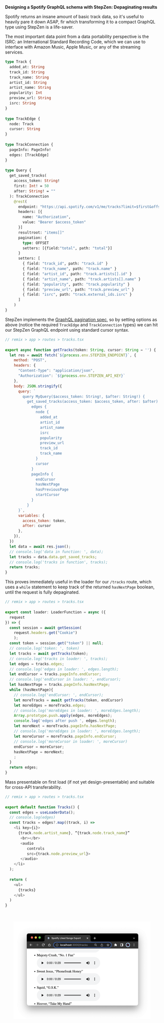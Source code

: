 **Designing a Spotify GraphQL schema with StepZen: Depaginating results**

Spotify returns an insane amount of basic track data, so it's useful to heavily pare it down ASAP, fir which transforming it to a compact GraphQL type using StepZen is a life-saver.

The most important data point from a data portability perspective is the ISRC: an International Standard Recording Code, which we can use to interface with Amazon Music, Apple Music, or any of the streaming services.

```graphql
type Track {
  added_at: String
  track_id: String
  track_name: String
  artist_id: String
  artist_name: String
  popularity: Int
  preview_url: String
  isrc: String
}

type TrackEdge {
  node: Track
  cursor: String
}

type TrackConnection {
  pageInfo: PageInfo!
  edges: [TrackEdge]
}

type Query {
  get_saved_tracks(
    access_token: String!
    first: Int! = 50
    after: String! = ""
  ): TrackConnection
    @rest(
      endpoint: "https://api.spotify.com/v1/me/tracks?limit=$first&offset=$after"
      headers: [{
        name: "Authorization",
        value: "Bearer $access_token"
      }]
      resultroot: "items[]"
      pagination: {
        type: OFFSET
        setters: [{field:"total", path: "total"}]
      }
      setters: [
        { field: "track_id", path: "track.id" }
        { field: "track_name", path: "track.name" }
        { field: "artist_id", path: "track.artists[].id" }
        { field: "artist_name", path: "track.artists[].name" }
        { field: "popularity", path: "track.popularity" }
        { field: "preview_url", path: "track.preview_url" }
        { field: "isrc", path: "track.external_ids.isrc" }
      ]
    )
}
```

StepZen implements the <a href="https://graphql.org/learn/pagination/">GraphQL pagination spec</a>, so by setting options as above (notice the required <code>TrackEdge</code> and <code>TrackConnection</code> types) we can hit our StepZen GraphQL endpoint using standard cursor syntax.


```js
// remix > app > routes > tracks.tsx

export async function getTracks(token: String, cursor: String = '') {
  let res = await fetch(`${process.env.STEPZEN_ENDPOINT}`, {
    method: "POST",
    headers: {
      "Content-Type": "application/json",
      "Authorization": `${process.env.STEPZEN_API_KEY}`
    },
    body: JSON.stringify({
      query: `
        query MyQuery($access_token: String!, $after: String!) {
          get_saved_tracks(access_token: $access_token, after: $after) {
            edges {
              node {
                added_at
                artist_id
                artist_name
                isrc
                popularity
                preview_url
                track_id
                track_name
              }
              cursor
            }
            pageInfo {
              endCursor
              hasNextPage
              hasPreviousPage
              startCursor
            }
          }
      }`,
      variables: {
        access_token: token,
        after: cursor
      },
    }),
  })
  let data = await res.json();
  // console.log('data in function: ', data);
  let tracks = data.data.get_saved_tracks;
  // console.log('tracks in function', tracks);
  return tracks;
}
```


This proves immediately useful in the loader for our <code>/tracks</code> route, which uses a <code>while</code> statement to keep track of the returned <code>hasNextPage</code> boolean, until the request is fully depaginated.

```js
// remix > app > routes > tracks.tsx

export const loader: LoaderFunction = async ({ 
  request 
}) => {
  const session = await getSession(
    request.headers.get("Cookie")
    );
  const token = session.get("token") || null;
  // console.log('token: ', token)
  let tracks = await getTracks(token);
  // console.log('tracks in loader: ', tracks);
  let edges = tracks.edges;
  // console.log('edges in loader: ', edges.length);
  let endCursor = tracks.pageInfo.endCursor;
  // console.log('endCursor in loader: ', endCursor);
  let hasNextPage = tracks.pageInfo.hasNextPage;
  while (hasNextPage){
    // console.log('endCursor: ', endCursor);
    let moreTracks = await getTracks(token, endCursor)
    let moreEdges = moreTracks.edges;
    // console.log('moreEdges in loader: ', moreEdges.length);
    Array.prototype.push.apply(edges, moreEdges);
    console.log('edges after push ', edges.length);
    let moreNext = moreTracks.pageInfo.hasNextPage;
    // console.log('moreEdges in loader: ', moreEdges.length);
    let moreCursor = moreTracks.pageInfo.endCursor;
    // console.log('moreCursor in loader: ', moreCursor)
    endCursor = moreCursor;
    hasNextPage = moreNext;
    ;
  }
  return edges;
}

```

Mass presentable on first load (if not yet design-presentable) and suitable for cross-API transferability.

```js
// remix > app > routes > tracks.tsx

export default function Tracks() {
  const edges = useLoaderData();
  // console.log(edges)
  const tracks = edges?.map((track, i) =>
    <li key={i}>
      {track.node.artist_name}, “{track.node.track_name}”
       <br></br>
       <audio 
          controls
          src={track.node.preview_url}>
       </audio>
    </li>
  );
  
  return (
    <ul>
      {tracks}
    </ul>
  )
}
```

<br/>

<p align="center">
  <img width="450" src="././images/songs.png"/>  
</p>